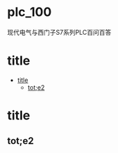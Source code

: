 # plc_100
现代电气与西门子S7系列PLC百问百答

<!-- START doctoc generated TOC please keep comment here to allow auto update -->
<!-- DON'T EDIT THIS SECTION, INSTEAD RE-RUN doctoc TO UPDATE -->
# title

- [title](#title)
  - [tot;e2](#tote2)

<!-- END doctoc generated TOC please keep comment here to allow auto update -->
# title
## tot;e2



